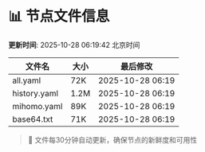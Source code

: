 # 📊 节点文件信息

**更新时间**: 2025-10-28 06:19:42 北京时间

| 文件名 | 大小 | 最后修改 |
|--------|------|----------|
| all.yaml | 72K | 2025-10-28 06:19 |
| history.yaml | 1.2M | 2025-10-28 06:19 |
| mihomo.yaml | 89K | 2025-10-28 06:19 |
| base64.txt | 71K | 2025-10-28 06:19 |

> 🔄 文件每30分钟自动更新，确保节点的新鲜度和可用性
